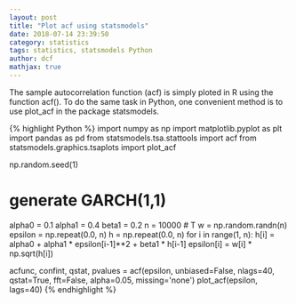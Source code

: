 ```yaml
---
layout: post
title: "Plot acf using statsmodels"
date: 2018-07-14 23:39:50
category: statistics
tags: statistics, statsmodels Python
author: dcf
mathjax: true
---
```

The sample autocorrelation function (acf) is simply ploted in R using the 
function acf(). To do the same task in Python, one convenient method is to
use plot_acf in the package statsmodels.

{% highlight Python %}
import numpy as np
import matplotlib.pyplot as plt
import pandas as pd
from statsmodels.tsa.stattools import acf
from statsmodels.graphics.tsaplots import plot_acf

np.random.seed(1)
# generate GARCH(1,1)
alpha0 = 0.1
alpha1 = 0.4
beta1 = 0.2
n = 10000 # T
w = np.random.randn(n)
epsilon = np.repeat(0.0, n)
h = np.repeat(0.0, n)
for i in range(1, n):
    h[i] = alpha0 + alpha1 * epsilon[i-1]**2 + beta1 * h[i-1]
        epsilon[i] = w[i] * np.sqrt(h[i])

acfunc, confint, qstat, pvalues = acf(epsilon, unbiased=False, nlags=40, qstat=True, fft=False, alpha=0.05, missing='none')
plot_acf(epsilon, lags=40)
{% endhighlight %}
